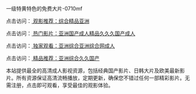 一级特黄特色的免费大片-0710mf

点击访问：<a href="https://heiliaozj3tjd.pages.dev"> 观影推荐：综合精品亚洲</a>

点击访问：<a href="https://heiliaoe8ajia.pages.dev"> 热门影片：亚洲国产成人精品久久久国产成人</a>

点击访问：<a href="https://heiliaoxqkkct.pages.dev"> 独家观看：亚洲综合亚洲综合网成人</a>

点击访问：<a href="https://heiliaoxwd5i8.pages.dev"> 精品推荐：亚洲综合久久国产</a>

本站提供最全的高清成人影视资源，包括经典国产影片、日韩大片及欧美最新影片。所有资源保证高清流畅播放，定期更新，确保您不错过任何一部精彩影片。无需注册，点击即可观看，享受最佳的观影体验。

<span style="display:none;">[Canonical link](https://github.com/fd20250710/fd14)</span>
